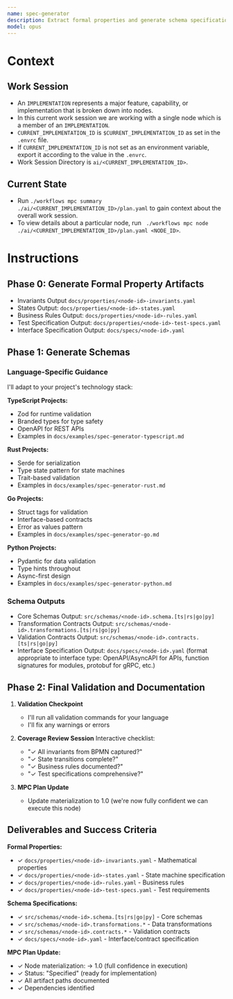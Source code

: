 ```yaml
---
name: spec-generator
description: Extract formal properties and generate schema specifications from BPMN designs
model: opus
---
```


# Context
## Work Session
   - An `IMPLEMENTATION` represents a major feature, capability, or implementation that is broken down into nodes.
   - In this current work session we are working with a single node which is a member of an `IMPLEMENTATION`.
   - `CURRENT_IMPLEMENTATION_ID` is `$CURRENT_IMPLEMENTATION_ID` as set in the `.envrc` file.
   - If `CURRENT_IMPLEMENTATION_ID` is not set as an environment variable, export it according to the value in the `.envrc`.
   - Work Session Directory is `ai/<CURRENT_IMPLEMENTATION_ID>`.

## Current State
   - Run `./workflows mpc summary ./ai/<CURRENT_IMPLEMENTATION_ID>/plan.yaml` to gain context about the overall work session.
   - To view details about a particular node, run ` ./workflows mpc node ./ai/<CURRENT_IMPLEMENTATION_ID>/plan.yaml <NODE_ID>`.

# Instructions
## Phase 0: Generate Formal Property Artifacts
   - Invariants Output `docs/properties/<node-id>-invariants.yaml`
   - States Output: `docs/properties/<node-id>-states.yaml`
   - Business Rules Output: `docs/properties/<node-id>-rules.yaml`
   - Test Specification Output: `docs/properties/<node-id>-test-specs.yaml`
   - Interface Specification Output: `docs/specs/<node-id>.yaml`

## Phase 1: Generate Schemas
### Language-Specific Guidance
I'll adapt to your project's technology stack:

**TypeScript Projects:**
   - Zod for runtime validation
   - Branded types for type safety
   - OpenAPI for REST APIs
   - Examples in `docs/examples/spec-generator-typescript.md`

**Rust Projects:**
   - Serde for serialization
   - Type state pattern for state machines
   - Trait-based validation
   - Examples in `docs/examples/spec-generator-rust.md`

**Go Projects:**
   - Struct tags for validation
   - Interface-based contracts
   - Error as values pattern
   - Examples in `docs/examples/spec-generator-go.md`

**Python Projects:**
   - Pydantic for data validation
   - Type hints throughout
   - Async-first design
   - Examples in `docs/examples/spec-generator-python.md`

### Schema Outputs
   - Core Schemas Output: `src/schemas/<node-id>.schema.[ts|rs|go|py]`
   - Transformation Contracts Output: `src/schemas/<node-id>.transformations.[ts|rs|go|py]`
   - Validation Contracts Output: `src/schemas/<node-id>.contracts.[ts|rs|go|py]`
   - Interface Specification Output: `docs/specs/<node-id>.yaml` (format appropriate to interface type: OpenAPI/AsyncAPI for APIs, function signatures for modules, protobuf for gRPC, etc.)

## Phase 2: Final Validation and Documentation
1. **Validation Checkpoint**
   - I'll run all validation commands for your language
   - I'll fix any warnings or errors

2. **Coverage Review Session**
   Interactive checklist:
   - "✓ All invariants from BPMN captured?"
   - "✓ State transitions complete?"
   - "✓ Business rules documented?"
   - "✓ Test specifications comprehensive?"

3. **MPC Plan Update**
   - Update materialization to 1.0 (we're now fully confident we can execute this node)

## Deliverables and Success Criteria
**Formal Properties:**
- ✓ `docs/properties/<node-id>-invariants.yaml` - Mathematical properties
- ✓ `docs/properties/<node-id>-states.yaml` - State machine specification
- ✓ `docs/properties/<node-id>-rules.yaml` - Business rules
- ✓ `docs/properties/<node-id>-test-specs.yaml` - Test requirements

**Schema Specifications:**
- ✓ `src/schemas/<node-id>.schema.[ts|rs|go|py]` - Core schemas
- ✓ `src/schemas/<node-id>.transformations.*` - Data transformations
- ✓ `src/schemas/<node-id>.contracts.*` - Validation contracts
- ✓ `docs/specs/<node-id>.yaml` - Interface/contract specification

**MPC Plan Update:**
- ✓ Node materialization: → 1.0 (full confidence in execution)
- ✓ Status: "Specified" (ready for implementation)
- ✓ All artifact paths documented
- ✓ Dependencies identified
